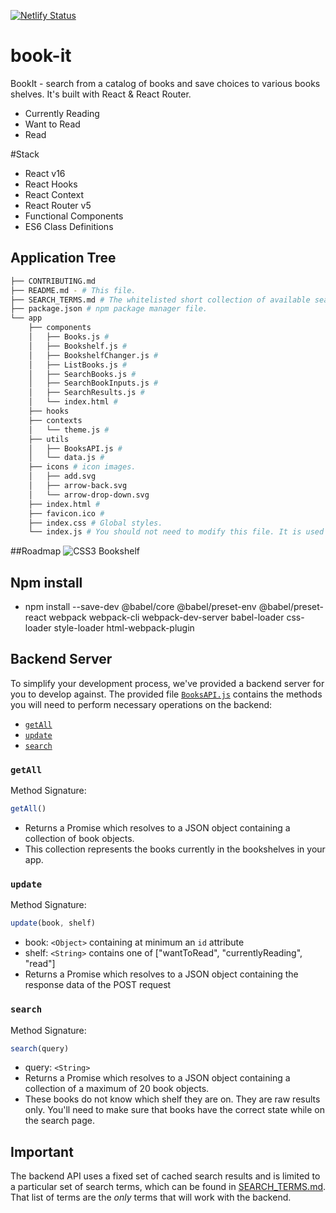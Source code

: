 [![Netlify Status](https://api.netlify.com/api/v1/badges/ed7154ae-3298-48ca-9a2d-568f3091fc35/deploy-status)](https://app.netlify.com/sites/github-battle-js/deploys)

# book-it
BookIt - search from a catalog of books and save choices to various books shelves.
It's built with React & React Router.
- Currently Reading
- Want to Read
- Read

#Stack
- React v16
- React Hooks
- React Context
- React Router v5
- Functional Components
- ES6 Class Definitions

## Application Tree
```bash
├── CONTRIBUTING.md
├── README.md - # This file.
├── SEARCH_TERMS.md # The whitelisted short collection of available search terms for you to use BookIT app.
├── package.json # npm package manager file.
└── app
    ├── components
    │   ├── Books.js #
    │   ├── Bookshelf.js #
    │   ├── BookshelfChanger.js #
    │   ├── ListBooks.js #
    │   ├── SearchBooks.js #
    │   ├── SearchBookInputs.js #
    │   ├── SearchResults.js #
    │   └── index.html #
    ├── hooks
    ├── contexts
    │   └── theme.js #
    ├── utils
    │   ├── BooksAPI.js #
    │   └── data.js #
    ├── icons # icon images.
    │   ├── add.svg
    │   ├── arrow-back.svg
    │   └── arrow-drop-down.svg
    ├── index.html #
    ├── favicon.ico #
    ├── index.css # Global styles.
    └── index.js # You should not need to modify this file. It is used for DOM rendering only.
```

##Roadmap
![CSS3 Bookshelf](https://fribly.com/2014/11/17/pure-css3-bookshelf-concept/)

## Npm install
- npm install --save-dev @babel/core @babel/preset-env @babel/preset-react webpack webpack-cli webpack-dev-server babel-loader css-loader style-loader html-webpack-plugin


## Backend Server

To simplify your development process, we've provided a backend server for you to develop against. The provided file [`BooksAPI.js`](src/BooksAPI.js) contains the methods you will need to perform necessary operations on the backend:

* [`getAll`](#getall)
* [`update`](#update)
* [`search`](#search)

### `getAll`

Method Signature:

```js
getAll()
```

* Returns a Promise which resolves to a JSON object containing a collection of book objects.
* This collection represents the books currently in the bookshelves in your app.

### `update`

Method Signature:

```js
update(book, shelf)
```

* book: `<Object>` containing at minimum an `id` attribute
* shelf: `<String>` contains one of ["wantToRead", "currentlyReading", "read"]
* Returns a Promise which resolves to a JSON object containing the response data of the POST request

### `search`

Method Signature:

```js
search(query)
```

* query: `<String>`
* Returns a Promise which resolves to a JSON object containing a collection of a maximum of 20 book objects.
* These books do not know which shelf they are on. They are raw results only. You'll need to make sure that books have the correct state while on the search page.

## Important
The backend API uses a fixed set of cached search results and is limited to a particular set of search terms, which can be found in [SEARCH_TERMS.md](SEARCH_TERMS.md). That list of terms are the _only_ terms that will work with the backend.

